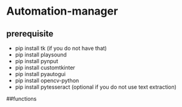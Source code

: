 # Automation-manager

## prerequisite

- pip install tk (if you do not have that)
- pip install playsound
- pip install pynput
- pip install customtkinter
- pip install pyautogui
- pip install opencv-python
- pip install pytesseract (optional if you do not use text extraction)

##functions


